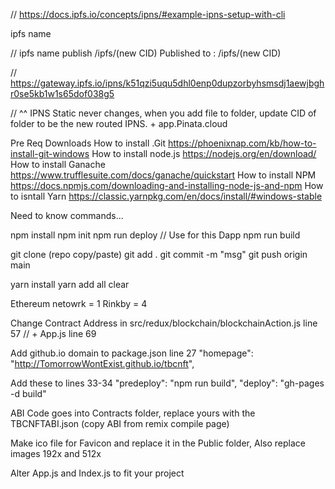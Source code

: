 // https://docs.ipfs.io/concepts/ipns/#example-ipns-setup-with-cli

ipfs name

// ipfs name publish /ipfs/(new CID)
Published to <IPNS>: /ipfs/(new CID)

// https://gateway.ipfs.io/ipns/k51qzi5uqu5dhl0enp0dupzorbyhsmsdj1aewjbghr0se5kb1w1s65dof038g5

// ^^ IPNS Static never changes, when you add file to folder, update CID of folder to be the new routed IPNS. + app.Pinata.cloud


Pre Req Downloads
How to install .Git https://phoenixnap.com/kb/how-to-install-git-windows
How to install node.js https://nodejs.org/en/download/
How to install Ganache https://www.trufflesuite.com/docs/ganache/quickstart
How to install NPM https://docs.npmjs.com/downloading-and-installing-node-js-and-npm
How to isntall Yarn https://classic.yarnpkg.com/en/docs/install/#windows-stable


Need to know commands... 

npm install
npm init
npm run deploy // Use for this Dapp
npm run build

git clone (repo copy/paste)
git add .
git commit -m "msg"
git push origin main

yarn install
yarn add all
clear

Ethereum netowrk = 1
Rinkby = 4

Change Contract Address in src/redux/blockchain/blockchainAction.js line 57 
// + App.js line 69

Add github.io domain to package.json line 27 
"homepage": "http://TomorrowWontExist.github.io/tbcnft",

Add these to lines 33-34
"predeploy": "npm run build",
"deploy": "gh-pages -d build"

ABI Code goes into Contracts folder, replace yours with the TBCNFTABI.json (copy ABI from remix compile page)

Make ico file for Favicon and replace it in the Public folder, Also replace images 192x and 512x

Alter App.js and Index.js to fit your project